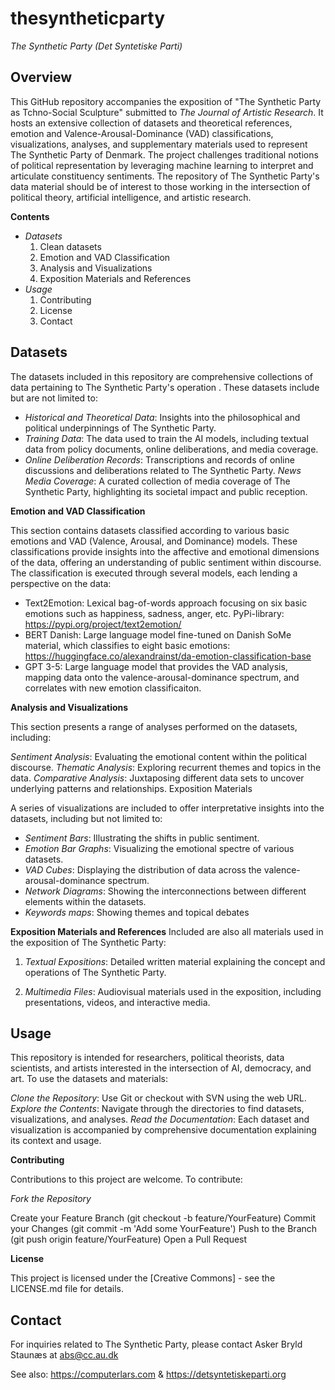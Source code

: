 # thesyntheticparty
_The Synthetic Party (Det Syntetiske Parti)_

## **Overview**

This GitHub repository accompanies the exposition of "The Synthetic Party as Tchno-Social Sculpture" submitted to _The Journal of Artistic Research_. It hosts an extensive collection of datasets and theoretical references, emotion and Valence-Arousal-Dominance (VAD) classifications, visualizations, analyses, and supplementary materials used to represent The Synthetic Party of Denmark. The project challenges traditional notions of political representation by leveraging machine learning to interpret and articulate constituency sentiments. The repository of The Synthetic Party's data material should be of interest to those working in the intersection of political theory, artificial intelligence, and artistic research.

**Contents**
- _Datasets_
  1. Clean datasets
  2. Emotion and VAD Classification
  3. Analysis and Visualizations
  4. Exposition Materials and References
- _Usage_
  1. Contributing
  2. License
  3. Contact

## __**Datasets**__

The datasets included in this repository are comprehensive collections of data pertaining to The Synthetic Party's operation . These datasets include but are not limited to:

- _Historical and Theoretical Data_: Insights into the philosophical and political underpinnings of The Synthetic Party.
- _Training Data_: The data used to train the AI models, including textual data from policy documents, online deliberations, and media coverage.
- _Online Deliberation Records_: Transcriptions and records of online discussions and deliberations related to The Synthetic Party.
_News Media Coverage_: A curated collection of media coverage of The Synthetic Party, highlighting its societal impact and public reception.

**Emotion and VAD Classification**

This section contains datasets classified according to various basic emotions and VAD (Valence, Arousal, and Dominance) models. These classifications provide insights into the affective and emotional dimensions of the data, offering an understanding of public sentiment within  discourse. The classification is executed through several models, each lending a perspective on the data:

- Text2Emotion: Lexical bag-of-words approach focusing on six basic emotions such as happiness, sadness, anger, etc. PyPi-library: https://pypi.org/project/text2emotion/
- BERT Danish: Large language model fine-tuned on Danish SoMe material, which classifies to eight basic emotions: https://huggingface.co/alexandrainst/da-emotion-classification-base
- GPT 3-5: Large language model that provides the VAD analysis, mapping data onto the valence-arousal-dominance spectrum, and correlates with new emotion classificaiton.

**Analysis and Visualizations**

This section presents a range of analyses performed on the datasets, including:

_Sentiment Analysis_: Evaluating the emotional content within the political discourse.
_Thematic Analysis_: Exploring recurrent themes and topics in the data.
_Comparative Analysis_: Juxtaposing different data sets to uncover underlying patterns and relationships.
Exposition Materials

A series of visualizations are included to offer interpretative insights into the datasets, including but not limited to:

- _Sentiment Bars_: Illustrating the shifts in public sentiment.
- _Emotion Bar Graphs_: Visualizing the emotional spectre of various datasets.
- _VAD Cubes_: Displaying the distribution of data across the valence-arousal-dominance spectrum.
- _Network Diagrams_: Showing the interconnections between different elements within the datasets.
- _Keywords maps_: Showing themes and topical debates

**Exposition Materials and References**
Included are also all materials used in the exposition of The Synthetic Party:

1) _Textual Expositions_: Detailed written material explaining the concept and operations of The Synthetic Party.

2) _Multimedia Files_: Audiovisual materials used in the exposition, including presentations, videos, and interactive media.

## **Usage**

This repository is intended for researchers, political theorists, data scientists, and artists interested in the intersection of AI, democracy, and art. To use the datasets and materials:

_Clone the Repository_: Use Git or checkout with SVN using the web URL.
_Explore the Contents_: Navigate through the directories to find datasets, visualizations, and analyses.
_Read the Documentation_: Each dataset and visualization is accompanied by comprehensive documentation explaining its context and usage.

**Contributing**

Contributions to this project are welcome. To contribute:

  _Fork the Repository_

  Create your Feature Branch (git checkout -b feature/YourFeature)
  Commit your Changes (git commit -m 'Add some YourFeature')
  Push to the Branch (git push origin feature/YourFeature)
  Open a Pull Request

**License**

This project is licensed under the [Creative Commons] - see the LICENSE.md file for details.

## **Contact**

For inquiries related to The Synthetic Party, please contact Asker Bryld Staunæs at abs@cc.au.dk

See also: https://computerlars.com & https://detsyntetiskeparti.org

